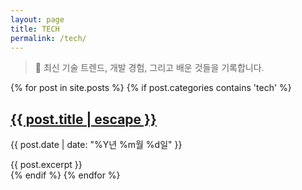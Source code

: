 ```yaml
---
layout: page
title: TECH
permalink: /tech/
---
```


> 🚀 최신 기술 트렌드, 개발 경험, 그리고 배운 것들을 기록합니다.

<div class="post-list">
{% for post in site.posts %}
  {% if post.categories contains 'tech' %}
  <article class="post-preview">
    <h2>
      <a href="{{ post.url | relative_url }}">{{ post.title | escape }}</a>
    </h2>
    <p class="post-meta">
      <time datetime="{{ post.date | date_to_xmlschema }}">{{ post.date | date: "%Y년 %m월 %d일" }}</time>
    </p>
    <div class="post-excerpt">
      {{ post.excerpt }}
    </div>
  </article>
  {% endif %}
{% endfor %}
</div>
